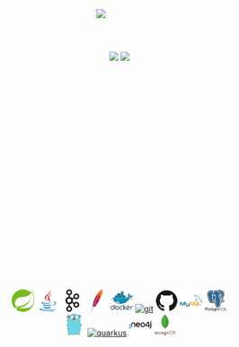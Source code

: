 <div style="background-image: url('https://i.giphy.com/media/v1.Y2lkPTc5MGI3NjExM3I3b3JsaWgwd2toZ2I2aXl6NWFpZzNkMHh3N2tyN3c4eHZsNnVrayZlcD12MV9pbnRlcm5hbF9naWZfYnlfaWQmY3Q9Zw/EEpUuOXLdQ5ws/giphy.gif'); background-size: cover; padding: 50px; text-align: center; color: white;">

<p align="center">
  <img src="https://i.giphy.com/media/v1.Y2lkPTc5MGI3NjExczR6ZWpqYW0xYWpyMGE0cTQxcHdnc201aTE4aW5qZzBiNjV4MDBkYiZlcD12MV9pbnRlcm5hbF9naWZfYnlfaWQmY3Q9Zw/HzPtbOKyBoBFsK4hyc/giphy.gif" alt="coding gif" width="300" height="300"/>
</p>

<h3 align="center">Connect with Me:</h3>
<p align="center">
<a href="https://www.linkedin.com/in/andrea-cavallo-3b354a135/" target="blank"><img src="https://img.shields.io/badge/-LinkedIn-0077B5?style=for-the-badge&logo=Linkedin&logoColor=white" /></a>
<a href="https://medium.com/@andreacavallo" target="blank"><img src="https://img.shields.io/badge/-Medium-12100E?style=for-the-badge&logo=Medium&logoColor=white" /></a>
</p>
<div style="display: flex; justify-content: center; align-items: center; flex-direction: column;">
  <div id="languages" style="text-align:center;">
    <h4>Languages</h4>
    <p>Java, Go, Python, JavaScript</p>
  </div>

  <div id="technologies" style="text-align:center;">
    <h4>Technologies, frameworks & tools</h4>
    <p>
      Apache Camel, Debezium, Spring MVC, Spring WebFlux, Quarkus, Apache Kafka, Apache ActiveMQ Artemis, CI/CD with Azure DevOps, 
      SQL Server, WSO2 (Synapse), Integration Studio, SonarQube, Neo4j, MongoDB, Confluence (Atlassian), Atlassian Jira, Git (BitBucket), 
      Kibana, Dynatrace, Taurus, Hibernate, JBOSS (Servlets, Jsp, Jpa, EJB, JAX-RS), Wildfly Web Service (Apache HTTP Server), 
      Servlet Container: Apache Tomcat, Maven, Bamboo (BitBucket), MySQL, PostgreSQL, JUnit5 Mockito, JavaScript, HTML, CSS, JSON, 
      XML, YAML, Bootstrap, SQLServer, Etcd, Redis, Microservices Architecture, Plugins Architecture (Osgi - Pf4j), SOAP, REST, gRPC
    </p>
  </div>
</div>


<br>

<p align="center"> 
<a href="https://spring.io/projects/spring-boot" target="_blank" rel="noreferrer"><img src="https://raw.githubusercontent.com/devicons/devicon/master/icons/spring/spring-original.svg" alt="spring" width="40" height="40"/></a> 
<a href="https://www.java.com/" target="_blank" rel="noreferrer"><img src="https://raw.githubusercontent.com/devicons/devicon/master/icons/java/java-original.svg" alt="java" width="40" height="40"/></a> 
<a href="https://kafka.apache.org/" target="_blank" rel="noreferrer"><img src="https://raw.githubusercontent.com/devicons/devicon/master/icons/apachekafka/apachekafka-original.svg" alt="kafka" width="40" height="40"/></a> 
<a href="https://camel.apache.org/" target="_blank" rel="noreferrer"><img src="https://raw.githubusercontent.com/devicons/devicon/master/icons/apache/apache-original.svg" alt="apache camel" width="40" height="40"/></a> 
<a href="https://www.docker.com/" target="_blank" rel="noreferrer"><img src="https://raw.githubusercontent.com/devicons/devicon/master/icons/docker/docker-original-wordmark.svg" alt="docker" width="40" height="40"/></a> 
<a href="https://git-scm.com/" target="_blank" rel="noreferrer"><img src="https://www.vectorlogo.zone/logos/git-scm/git-scm-icon.svg" alt="git" width="40" height="40"/></a> 
<a href="https://github.com/" target="_blank" rel="noreferrer"><img src="https://raw.githubusercontent.com/devicons/devicon/master/icons/github/github-original.svg" alt="github" width="40" height="40"/></a> 
<a href="https://www.mysql.com/" target="_blank" rel="noreferrer"><img src="https://raw.githubusercontent.com/devicons/devicon/master/icons/mysql/mysql-original-wordmark.svg" alt="mysql" width="40" height="40"/></a> 
<a href="https://www.postgresql.org/" target="_blank" rel="noreferrer"><img src="https://raw.githubusercontent.com/devicons/devicon/master/icons/postgresql/postgresql-original-wordmark.svg" alt="postgresql" width="40" height="40"/></a> 
<a href="https://golang.org/" target="_blank" rel="noreferrer"><img src="https://raw.githubusercontent.com/devicons/devicon/master/icons/go/go-original.svg" alt="go" width="40" height="40"/></a> 
<a href="https://quarkus.io/" target="_blank" rel="noreferrer"><img src="https://design.jboss.org/quarkus/logo/final/SVG/quarkus_icon_rgb_default.svg" alt="quarkus" width="40" height="40"/></a> 
<a href="https://neo4j.com/" target="_blank" rel="noreferrer"><img src="https://raw.githubusercontent.com/devicons/devicon/master/icons/neo4j/neo4j-original-wordmark.svg" alt="neo4j" width="40" height="40"/></a> 
<a href="https://www.mongodb.com/" target="_blank" rel="noreferrer"><img src="https://raw.githubusercontent.com/devicons/devicon/master/icons/mongodb/mongodb-original-wordmark.svg" alt="mongodb" width="40" height="40"/></a>
</p>
